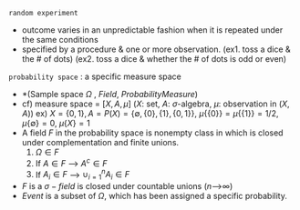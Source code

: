 
`random experiment` 
  - outcome varies in an unpredictable fashion when it is repeated under the same conditions
  - specified by a procedure & one or more observation. 
    (ex1. toss a dice & the # of dots)
    (ex2. toss a dice & whether the # of dots is odd or even)

`probability space` : a specific measure space
  - *(Sample space $\Omega$ , $Field$, $Probability Measure$)
  - cf) measure space = $[X, A, \mu]$ ($X$: set, $A$: $\sigma$-algebra, $\mu$: observation in $(X,A)$)
	    ex) $X=\{0,1\}, A=P(X)=\{\emptyset, \{0\}, \{1\}, \{0,1\}\},$ 
	           $\mu\{\{0\}\}=\mu\{\{1\}\}=1/2$,  $\mu\{\emptyset\}=0$, $\mu\{X\}=1$ 
  - A field $F$ in the probability space is nonempty class in which is closed under complementation and finite unions.
	  1. $\Omega \in F$
	  2. If $A \in F$ --> $A^c \in F$
	  3. If $A_i \in F$ --> $\cup_{i=1}^{n}A_i \in F$ 
  - $F$ is a $\sigma-field$ is closed under countable unions ($n$-->$\infty$)
  - $Event$ is a subset of $\Omega$, which has been assigned a specific probability. 

